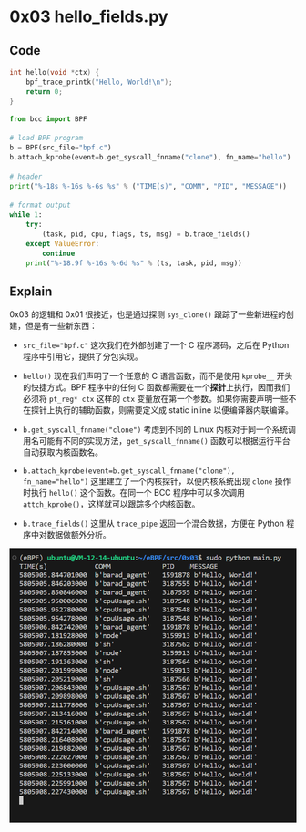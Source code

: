 # 0x03 hello_fields.py

## Code

```C
int hello(void *ctx) {
    bpf_trace_printk("Hello, World!\n");
    return 0;
}
```

```Python
from bcc import BPF

# load BPF program
b = BPF(src_file="bpf.c")
b.attach_kprobe(event=b.get_syscall_fnname("clone"), fn_name="hello")

# header
print("%-18s %-16s %-6s %s" % ("TIME(s)", "COMM", "PID", "MESSAGE"))

# format output
while 1:
    try:
        (task, pid, cpu, flags, ts, msg) = b.trace_fields()
    except ValueError:
        continue
    print("%-18.9f %-16s %-6d %s" % (ts, task, pid, msg))
```

## Explain

0x03 的逻辑和 0x01 很接近，也是通过探测 `sys_clone()` 跟踪了一些新进程的创建，但是有一些新东西：

- `src_file="bpf.c"` 这次我们在外部创建了一个 C 程序源码，之后在 Python 程序中引用它，提供了分包实现。

- `hello()` 现在我们声明了一个任意的 C 语言函数，而不是使用 `kprobe__` 开头的快捷方式。BPF 程序中的任何 C 函数都需要在一个**探针**上执行，因而我们必须将 `pt_reg* ctx` 这样的 `ctx` 变量放在第一个参数。如果你需要声明一些不在探针上执行的辅助函数，则需要定义成 static inline 以便编译器内联编译。

- `b.get_syscall_fnname("clone")` 考虑到不同的 Linux 内核对于同一个系统调用名可能有不同的实现方法，`get_syscall_fnname()` 函数可以根据运行平台自动获取内核函数名。

- `b.attach_kprobe(event=b.get_syscall_fnname("clone"), fn_name="hello")` 这里建立了一个内核探针，以便内核系统出现 `clone` 操作时执行 `hello()` 这个函数。在同一个 BCC 程序中可以多次调用 `attch_kprobe()`，这样就可以跟踪多个内核函数。

- `b.trace_fields()` 这里从 `trace_pipe` 返回一个混合数据，方便在 Python 程序中对数据做额外分析。

![img](../../asset/0x03.jpg)
